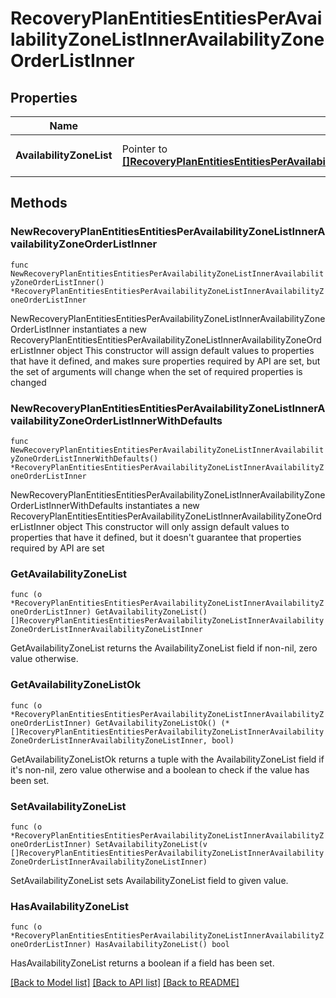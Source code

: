 # RecoveryPlanEntitiesEntitiesPerAvailabilityZoneListInnerAvailabilityZoneOrderListInner

## Properties

Name | Type | Description | Notes
------------ | ------------- | ------------- | -------------
**AvailabilityZoneList** | Pointer to [**[]RecoveryPlanEntitiesEntitiesPerAvailabilityZoneListInnerAvailabilityZoneOrderListInnerAvailabilityZoneListInner**](RecoveryPlanEntitiesEntitiesPerAvailabilityZoneListInnerAvailabilityZoneOrderListInnerAvailabilityZoneListInner.md) | List of Availability Zones. | [optional] 

## Methods

### NewRecoveryPlanEntitiesEntitiesPerAvailabilityZoneListInnerAvailabilityZoneOrderListInner

`func NewRecoveryPlanEntitiesEntitiesPerAvailabilityZoneListInnerAvailabilityZoneOrderListInner() *RecoveryPlanEntitiesEntitiesPerAvailabilityZoneListInnerAvailabilityZoneOrderListInner`

NewRecoveryPlanEntitiesEntitiesPerAvailabilityZoneListInnerAvailabilityZoneOrderListInner instantiates a new RecoveryPlanEntitiesEntitiesPerAvailabilityZoneListInnerAvailabilityZoneOrderListInner object
This constructor will assign default values to properties that have it defined,
and makes sure properties required by API are set, but the set of arguments
will change when the set of required properties is changed

### NewRecoveryPlanEntitiesEntitiesPerAvailabilityZoneListInnerAvailabilityZoneOrderListInnerWithDefaults

`func NewRecoveryPlanEntitiesEntitiesPerAvailabilityZoneListInnerAvailabilityZoneOrderListInnerWithDefaults() *RecoveryPlanEntitiesEntitiesPerAvailabilityZoneListInnerAvailabilityZoneOrderListInner`

NewRecoveryPlanEntitiesEntitiesPerAvailabilityZoneListInnerAvailabilityZoneOrderListInnerWithDefaults instantiates a new RecoveryPlanEntitiesEntitiesPerAvailabilityZoneListInnerAvailabilityZoneOrderListInner object
This constructor will only assign default values to properties that have it defined,
but it doesn't guarantee that properties required by API are set

### GetAvailabilityZoneList

`func (o *RecoveryPlanEntitiesEntitiesPerAvailabilityZoneListInnerAvailabilityZoneOrderListInner) GetAvailabilityZoneList() []RecoveryPlanEntitiesEntitiesPerAvailabilityZoneListInnerAvailabilityZoneOrderListInnerAvailabilityZoneListInner`

GetAvailabilityZoneList returns the AvailabilityZoneList field if non-nil, zero value otherwise.

### GetAvailabilityZoneListOk

`func (o *RecoveryPlanEntitiesEntitiesPerAvailabilityZoneListInnerAvailabilityZoneOrderListInner) GetAvailabilityZoneListOk() (*[]RecoveryPlanEntitiesEntitiesPerAvailabilityZoneListInnerAvailabilityZoneOrderListInnerAvailabilityZoneListInner, bool)`

GetAvailabilityZoneListOk returns a tuple with the AvailabilityZoneList field if it's non-nil, zero value otherwise
and a boolean to check if the value has been set.

### SetAvailabilityZoneList

`func (o *RecoveryPlanEntitiesEntitiesPerAvailabilityZoneListInnerAvailabilityZoneOrderListInner) SetAvailabilityZoneList(v []RecoveryPlanEntitiesEntitiesPerAvailabilityZoneListInnerAvailabilityZoneOrderListInnerAvailabilityZoneListInner)`

SetAvailabilityZoneList sets AvailabilityZoneList field to given value.

### HasAvailabilityZoneList

`func (o *RecoveryPlanEntitiesEntitiesPerAvailabilityZoneListInnerAvailabilityZoneOrderListInner) HasAvailabilityZoneList() bool`

HasAvailabilityZoneList returns a boolean if a field has been set.


[[Back to Model list]](../README.md#documentation-for-models) [[Back to API list]](../README.md#documentation-for-api-endpoints) [[Back to README]](../README.md)


